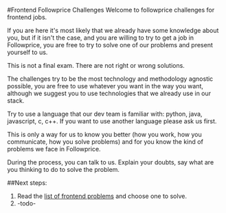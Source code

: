 #Frontend Followprice Challenges
Welcome to followprice challenges for frontend jobs.

If you are here it's most likely that we already have some knowledge about you, but if it isn't the case, and you are willing to try to get a job in Followprice, you are free to try to solve one of our problems and present yourself to us.

This is not a final exam. There are not right or wrong solutions. 

The challenges try to be the most technology and methodology agnostic possible, you are free to use whatever you want in the way you want, although we suggest you to use technologies that we already use in our stack. 

Try to use a language that our dev team is familiar with: python, java, javascript, c, c++. If you want to use another language please ask us first.

This is only a way for us to know you better (how you work, how you communicate, how you solve problems) and for you know the kind of problems we face in Followprice. 

During the process, you can talk to us. Explain your doubts, say what are you thinking to do to solve the problem. 

##Next steps:
1. Read the [list of frontend problems](https://github.com/Followprice/challenges/blob/master/frontend/problems/README.md) and choose one to solve.
2. -todo-
